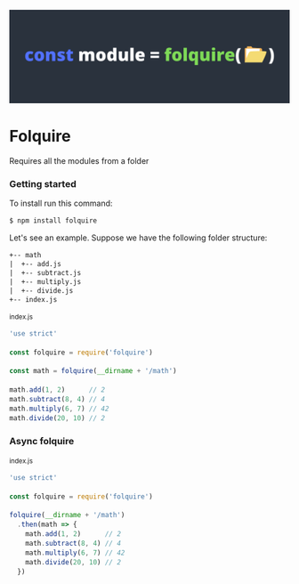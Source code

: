 ![Folquire banner](./assets/folquire.png)

# Folquire

Requires all the modules from a folder

### Getting started

To install run this command:

```bash
$ npm install folquire
```

Let's see an example. Suppose we have the following folder structure:

```
+-- math
|  +-- add.js
|  +-- subtract.js
|  +-- multiply.js
|  +-- divide.js
+-- index.js
```

<small>index.js</small>

```js
'use strict'

const folquire = require('folquire')

const math = folquire(__dirname + '/math')

math.add(1, 2)      // 2
math.subtract(8, 4) // 4
math.multiply(6, 7) // 42
math.divide(20, 10) // 2
```

### Async folquire

<small>index.js</small>

```js
'use strict'

const folquire = require('folquire')

folquire(__dirname + '/math')
  .then(math => {
    math.add(1, 2)      // 2
    math.subtract(8, 4) // 4
    math.multiply(6, 7) // 42
    math.divide(20, 10) // 2
  })
```
